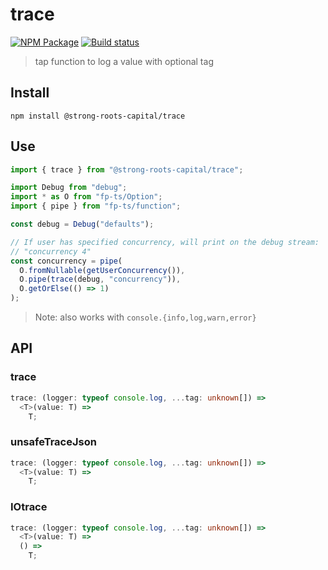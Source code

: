 # trace

[![NPM Package][]](https://npmjs.org/package/@strong-roots-capital/trace)
[![Build status][]](https://travis-ci.org/strong-roots-capital/trace)

[npm package]: https://img.shields.io/npm/v/@strong-roots-capital/trace.svg
[build status]: https://travis-ci.org/strong-roots-capital/trace.svg?branch=master

> tap function to log a value with optional tag

## Install

```shell
npm install @strong-roots-capital/trace
```

## Use

```typescript
import { trace } from "@strong-roots-capital/trace";

import Debug from "debug";
import * as O from "fp-ts/Option";
import { pipe } from "fp-ts/function";

const debug = Debug("defaults");

// If user has specified concurrency, will print on the debug stream:
// "concurrency 4"
const concurrency = pipe(
  O.fromNullable(getUserConcurrency()),
  O.pipe(trace(debug, "concurrency")),
  O.getOrElse(() => 1)
);
```

> Note: also works with `console.{info,log,warn,error}`

## API

### trace

```typescript
trace: (logger: typeof console.log, ...tag: unknown[]) =>
  <T>(value: T) =>
    T;
```

### unsafeTraceJson

```typescript
trace: (logger: typeof console.log, ...tag: unknown[]) =>
  <T>(value: T) =>
    T;
```

### IOtrace

```typescript
trace: (logger: typeof console.log, ...tag: unknown[]) =>
  <T>(value: T) =>
  () =>
    T;
```
